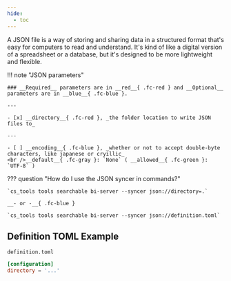 ```yaml
---
hide:
  - toc
---
```


 A JSON file is a way of storing and sharing data in a structured format that's easy for computers to read and understand. It's kind of like a digital version of a spreadsheet or a database, but it's designed to be more lightweight and flexible.

!!! note "JSON parameters"

    ### __Required__ parameters are in __red__{ .fc-red } and __Optional__ parameters are in __blue__{ .fc-blue }.
    
    ---

    - [x] __directory__{ .fc-red }, _the folder location to write JSON files to_

    ---

    - [ ] __encoding__{ .fc-blue }, _whether or not to accept double-byte characters, like japanese or cryillic_
    <br />__default__{ .fc-gray }: `None` ( __allowed__{ .fc-green }: `UTF-8` )


??? question "How do I use the JSON syncer in commands?"

    `cs_tools tools searchable bi-server --syncer json://directory=.`

    __- or -__{ .fc-blue }

    `cs_tools tools searchable bi-server --syncer json://definition.toml`


## Definition TOML Example

`definition.toml`
```toml
[configuration]
directory = '...'
```